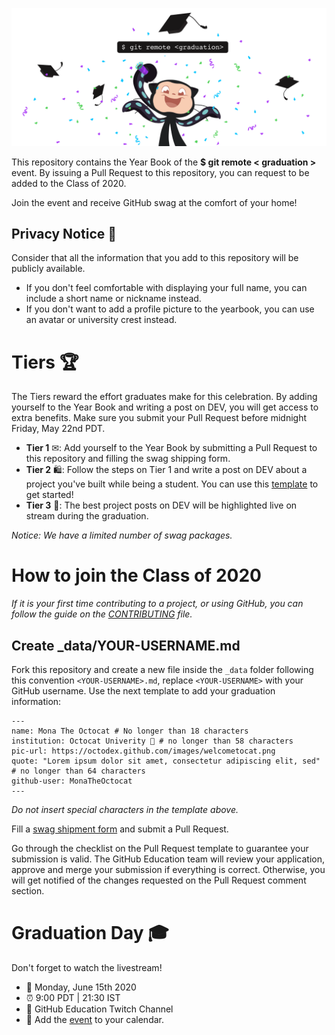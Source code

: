 
![Graduation Mona](assets/card-min.png)

This repository contains the Year Book of the **$ git remote < graduation >** event. By issuing a Pull Request to this repository, you can request to be added to the Class of 2020. 

Join the event and receive GitHub swag at the comfort of your home!

## Privacy Notice 👀
Consider that all the information that you add to this repository will be publicly available.

- If you don't feel comfortable with displaying your full name, you can include a short name or nickname instead.
- If you don't want to add a profile picture to the yearbook, you can use an avatar or university crest instead. 

# Tiers 🏆

The Tiers reward the effort graduates make for this celebration. By adding yourself to the Year Book and writing a post on DEV, you will get access to extra benefits. Make sure you submit your Pull Request before midnight Friday, May 22nd PDT.

- **Tier 1** ✉: Add yourself to the Year Book by submitting a Pull Request to this repository and filling the swag shipping form. 
- **Tier 2** 🛍: Follow the steps on Tier 1 and write a post on DEV about a project you've built while being a student. You can use this [template](https://dev.to/new/octograd2020) to get started!
- **Tier 3** 🏅: The best project posts on DEV will be highlighted live on stream during the graduation.

_Notice: We have a limited number of swag packages._

# How to join the Class of 2020
_If it is your first time contributing to a project, or using GitHub, you can follow the guide on the [CONTRIBUTING](CONTRIBUTING.md) file._

## Create _data/YOUR-USERNAME.md
Fork this repository and create a new file inside the `_data` folder following this convention `<YOUR-USERNAME>.md`, replace `<YOUR-USERNAME>` with your GitHub username. Use the next template to add your graduation information:

```
---
name: Mona The Octocat # No longer than 18 characters
institution: Octocat Univerity 🚩 # no longer than 58 characters
pic-url: https://octodex.github.com/images/welcometocat.png
quote: "Lorem ipsum dolor sit amet, consectetur adipiscing elit, sed" # no longer than 64 characters
github-user: MonaTheOctocat
---
```

_Do not insert special characters in the template above._

Fill a [swag shipment form](https://airtable.com/shrmuHxu38ZariKJi) and submit a Pull Request. 

Go through the checklist on the Pull Request template to guarantee your submission is valid. The GitHub Education team will review your application, approve and merge your submission if everything is correct. Otherwise, you will get notified of the changes requested on the Pull Request comment section. 

# Graduation Day 🎓
Don't forget to watch the livestream! 

- 📆 Monday, June 15th 2020
- ⏰ 9:00 PDT | 21:30 IST
- 📍 GitHub Education Twitch Channel
- 📎 Add the [event](http://www.google.com/calendar/event?action=TEMPLATE&dates=20200615T160000Z%2F20200615T183000Z&text=%24%20git%20remote%20%3Cgraduation%3E%20%F0%9F%8E%93&location=https%3A%2F%2Fwww.twitch.tv%2Fgithubeducation&details=) to your calendar.